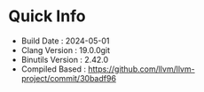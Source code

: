 # Quick Info
* Build Date : 2024-05-01
* Clang Version : 19.0.0git
* Binutils Version : 2.42.0
* Compiled Based : https://github.com/llvm/llvm-project/commit/30badf96

